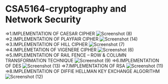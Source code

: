 # CSA5164-cryptography and Network Security
=>1.IMPLEMENTATION OF CAESAR CIPHER
![Screenshot (8)](https://user-images.githubusercontent.com/112743413/211602569-8ce50172-2965-4669-88ea-9ef28803cf29.png)
=>2.IMPLEMENTATION OF PLAYFAIR CIPHER
![Screenshot (14)](https://user-images.githubusercontent.com/112743413/211603449-a4425fad-1bd8-44ff-9654-326498c6674a.png)
=>3.IMPLEMENTATION OF HILL CIPHER
![Screenshot (7)](https://user-images.githubusercontent.com/112743413/211603687-079c41ef-3ac5-4c44-94d4-061d684797da.png)
=>4.IMPLEMETATION OF VIGENERE CIPHER
![Screenshot (6)](https://user-images.githubusercontent.com/112743413/211603830-20de4edb-dd5a-43a3-af92-b3d36fcee613.png)
=>5.IMPLEMENTATION OF RAIL FENCE – ROW & COLUMN TRANSFORMATION TECHNIQUE
![Screenshot (9)](https://user-images.githubusercontent.com/112743413/211604074-4f511a7e-525b-4609-980c-533b89e3ecbe.png)
=>6.IMPLEMENTATION OF DES
  ![Screenshot (13)](https://user-images.githubusercontent.com/112743413/211604278-c20d2118-fafd-4247-b51c-da693be8ebfc.png)
=>7.IMPLEMENTATION OF RSA
![Screenshot (11)](https://user-images.githubusercontent.com/112743413/211604443-3c91364f-fe15-4996-8151-572ee80561d6.png)
=>8.IMPLEMENTATION OF DIFFIE HELLMAN KEY EXCHANGE ALGORITHM
![Screenshot (12)](https://user-images.githubusercontent.com/112743413/211604610-c7abffb3-24bc-4812-b17e-c97b1532e0e4.png)
